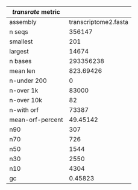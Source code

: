 |_transrate_ metric  |                      |
|------------------|----------------------| 
| assembly         | transcriptome2.fasta | 
| n seqs           | 356147               | 
| smallest         | 201                  | 
| largest          | 14674                | 
| n bases          | 293356238            | 
| mean len         | 823.69426            | 
| n-under 200      | 0                    | 
| n-over 1k        | 83000                | 
| n-over 10k       | 82                   | 
| n-with orf       | 73387                | 
| mean-orf-percent | 49.45142             | 
| n90              | 307                  | 
| n70              | 726                  | 
| n50              | 1544                 | 
| n30              | 2550                 | 
| n10              | 4304                 | 
| gc               | 0.45823              | 

